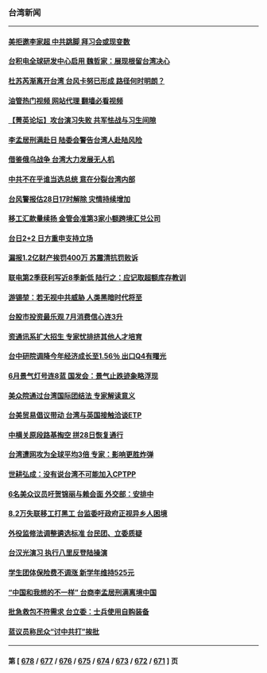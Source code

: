 ### 台湾新闻
---
#### [美拒邀李家超 中共跳脚 拜习会或现变数](../../pages/ncid1349361/n14043635.md?07290045) 
#### [台积电全球研发中心启用 魏哲家：展现根留台湾决心](../../pages/ncid1349361/n14043663.md?07290045) 
#### [杜苏芮渐离开台湾 台风卡努已形成 路径何时明朗？](../../pages/ncid1349361/n14043348.md?07290045) 
#### [油管热门视频 网站代理 翻墙必看视频](http://138.2.39.72:81/youtube.html?epic-marker?07290045)
#### [【菁英论坛】攻台演习失败 共军怯战与习生间隙](../../pages/ncid1349361/n14043232.md?07290045) 
#### [李孟居刑满赴日 陆委会警告台湾人赴陆风险](../../pages/ncid1349361/n14042863.md?07290045) 
#### [借鉴俄乌战争 台湾大力发展无人机](../../pages/ncid1349361/n14043122.md?07290045) 
#### [中共不在乎谁当选总统 意在分裂台湾内部](../../pages/ncid1349361/n14043018.md?07290045) 
#### [台风警报估28日17时解除 灾情持续增加](../../pages/ncid1349361/n14042968.md?07290045) 
#### [移工汇款量续扬 金管会准第3家小额跨境汇兑公司](../../pages/ncid1349361/n14043017.md?07290045) 
#### [台日2+2 日方重申支持立场](../../pages/ncid1349361/n14043025.md?07290045) 
#### [漏报1.2亿财产挨罚400万 苏震清抗罚败诉](../../pages/ncid1349361/n14042953.md?07290045) 
#### [联电第2季获利写近8季新低 陆行之：应记取超额库存教训](../../pages/ncid1349361/n14042971.md?07290045) 
#### [游锡堃：若无视中共威胁 人类黑暗时代将至](../../pages/ncid1349361/n14042946.md?07290045) 
#### [台股市投资最乐观 7月消费信心连3升](../../pages/ncid1349361/n14042977.md?07290045) 
#### [资通讯系扩大招生 专家忧排挤其他人才培育](../../pages/ncid1349361/n14042979.md?07290045) 
#### [台中研院调降今年经济成长至1.56％ 出口Q4有曙光](../../pages/ncid1349361/n14042982.md?07290045) 
#### [6月景气灯号连8蓝 国发会：景气止跌迹象略浮现](../../pages/ncid1349361/n14042969.md?07290045) 
#### [美众院通过台湾国际团结法 专家解读意义](../../pages/ncid1349361/n14042886.md?07290045) 
#### [台美贸易倡议带动 台湾与英国接触洽谈ETP](../../pages/ncid1349361/n14042973.md?07290045) 
#### [中横关原段路基掏空 拼28日恢复通行](../../pages/ncid1349361/n14042975.md?07290045) 
#### [台湾遭网攻为全球平均3倍 专家：影响更胜炸弹](../../pages/ncid1349361/n14042951.md?07290045) 
#### [世耕弘成：没有说台湾不可能加入CPTPP](../../pages/ncid1349361/n14042954.md?07290045) 
#### [6名美众议员吁贺锦丽与赖会面 外交部：安排中](../../pages/ncid1349361/n14042956.md?07290045) 
#### [8.2万失联移工打黑工 台监委吁政府正视异乡人困境](../../pages/ncid1349361/n14042902.md?07290045) 
#### [外役监修法调整遴选标准 台民团、立委质疑](../../pages/ncid1349361/n14042949.md?07290045) 
#### [台汉光演习 执行八里反登陆操演](../../pages/ncid1349361/n14042916.md?07290045) 
#### [学生团体保险费不调涨 新学年维持525元](../../pages/ncid1349361/n14042901.md?07290045) 
#### [“中国和我想的不一样” 台商李孟居刑满离境中国](../../pages/ncid1349361/n14042905.md?07290045) 
#### [批急救包不符需求 台立委：士兵使用自购装备](../../pages/ncid1349361/n14042892.md?07290045) 
#### [蓝议员称民众“讨中共打”挨批](../../pages/ncid1349361/n14042937.md?07290045) 

---
#### 第 [ [678](./678.md?07290045) / [677](./677.md?07290045) / [676](./676.md?07290045) / [675](./675.md?07290045) / [674](./674.md?07290045) / [673](./673.md?07290045) / [672](./672.md?07290045) / [671](./671.md?07290045) ] 页
